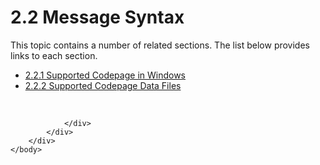 <html dir="LTR" xmlns:mshelp="http://msdn.microsoft.com/mshelp" xmlns:ddue="http://ddue.schemas.microsoft.com/authoring/2003/5" xmlns:xlink="http://www.w3.org/1999/xlink" xmlns:tool="http://www.microsoft.com/tooltip">
    <head>
        <meta http-equiv="Content-Type" content="text/html; CHARSET=utf-8"></meta>
        <meta name="save" content="history"></meta>
        <title>2.2 Message Syntax</title>
        <xml>
            <mshelp:toctitle title="2.2 Message Syntax"></mshelp:toctitle>
            <mshelp:rltitle title="[MS-UCODEREF]: Message Syntax"></mshelp:rltitle>
            <mshelp:keyword index="A" term="42d15ddc-5797-456a-ab2a-f3d8ee1a1237"></mshelp:keyword>
            <mshelp:attr name="DCSext.ContentType" value="open specification"></mshelp:attr>
            <mshelp:attr name="AssetID" value="42d15ddc-5797-456a-ab2a-f3d8ee1a1237"></mshelp:attr>
            <mshelp:attr name="TopicType" value="kbRef"></mshelp:attr>
            <mshelp:attr name="DCSext.Title" value="[MS-UCODEREF]: Message Syntax" />
        </xml>
    </head>
    <body>
        <div id="header">
            <h1 class="heading">2.2 Message Syntax</h1>
        </div>
        <div id="mainSection">
            <div id="mainBody">
                <div id="allHistory" class="saveHistory"></div>
                <div id="sectionSection0" class="section" name="collapseableSection">
                    <p>This topic contains a number of related sections. The list below provides links to each section.<br /></p><ul><li><span><a href="28fefe92-d66c-4b03-90a9-97b473223d43.md">2.2.1 Supported Codepage in Windows</a></span></li><li><span><a href="d167d756-0c58-4564-a0de-77c647d367fa.md">2.2.2 Supported Codepage Data Files</a></span></li></ul><p><br /></p>


                </div>
            </div>
        </div>
    </body>
</html>